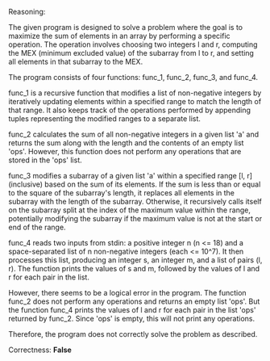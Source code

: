 Reasoning:

The given program is designed to solve a problem where the goal is to maximize the sum of elements in an array by performing a specific operation. The operation involves choosing two integers l and r, computing the MEX (minimum excluded value) of the subarray from l to r, and setting all elements in that subarray to the MEX.

The program consists of four functions: func_1, func_2, func_3, and func_4. 

func_1 is a recursive function that modifies a list of non-negative integers by iteratively updating elements within a specified range to match the length of that range. It also keeps track of the operations performed by appending tuples representing the modified ranges to a separate list.

func_2 calculates the sum of all non-negative integers in a given list 'a' and returns the sum along with the length and the contents of an empty list 'ops'. However, this function does not perform any operations that are stored in the 'ops' list.

func_3 modifies a subarray of a given list 'a' within a specified range [l, r] (inclusive) based on the sum of its elements. If the sum is less than or equal to the square of the subarray's length, it replaces all elements in the subarray with the length of the subarray. Otherwise, it recursively calls itself on the subarray split at the index of the maximum value within the range, potentially modifying the subarray if the maximum value is not at the start or end of the range.

func_4 reads two inputs from stdin: a positive integer n (n <= 18) and a space-separated list of n non-negative integers (each <= 10^7). It then processes this list, producing an integer s, an integer m, and a list of pairs (l, r). The function prints the values of s and m, followed by the values of l and r for each pair in the list.

However, there seems to be a logical error in the program. The function func_2 does not perform any operations and returns an empty list 'ops'. But the function func_4 prints the values of l and r for each pair in the list 'ops' returned by func_2. Since 'ops' is empty, this will not print any operations.

Therefore, the program does not correctly solve the problem as described.

Correctness: **False**